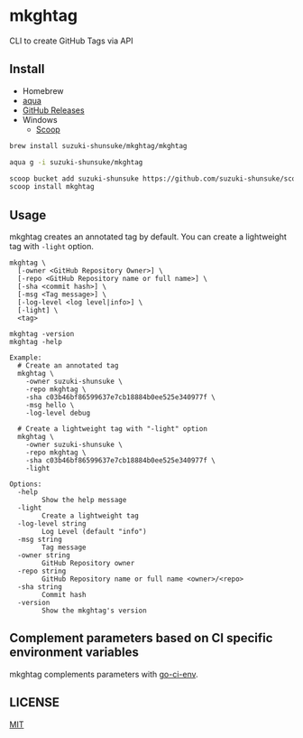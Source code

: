 # mkghtag

CLI to create GitHub Tags via API

## Install

- Homebrew
- [aqua](https://aquaproj.github.io/)
- [GitHub Releases](https://github.com/suzuki-shunsuke/mkghtag/releases)
- Windows
  - [Scoop](https://scoop.sh/)

```sh
brew install suzuki-shunsuke/mkghtag/mkghtag
```

```sh
aqua g -i suzuki-shunsuke/mkghtag
```

```sh
scoop bucket add suzuki-shunsuke https://github.com/suzuki-shunsuke/scoop-bucket
scoop install mkghtag
```

## Usage

mkghtag creates an annotated tag by default.
You can create a lightweight tag with `-light` option.

```
mkghtag \
  [-owner <GitHub Repository Owner>] \
  [-repo <GitHub Repository name or full name>] \
  [-sha <commit hash>] \
  [-msg <Tag message>] \
  [-log-level <log level|info>] \
  [-light] \
  <tag>

mkghtag -version
mkghtag -help

Example:
  # Create an annotated tag
  mkghtag \
    -owner suzuki-shunsuke \
    -repo mkghtag \
    -sha c03b46bf86599637e7cb18884b0ee525e340977f \
    -msg hello \
    -log-level debug

  # Create a lightweight tag with "-light" option
  mkghtag \
    -owner suzuki-shunsuke \
    -repo mkghtag \
    -sha c03b46bf86599637e7cb18884b0ee525e340977f \
    -light

Options:
  -help
    	Show the help message
  -light
    	Create a lightweight tag
  -log-level string
    	Log Level (default "info")
  -msg string
    	Tag message
  -owner string
    	GitHub Repository owner
  -repo string
    	GitHub Repository name or full name <owner>/<repo>
  -sha string
    	Commit hash
  -version
    	Show the mkghtag's version
```

## Complement parameters based on CI specific environment variables

mkghtag complements parameters with [go-ci-env](https://github.com/suzuki-shunsuke/go-ci-env).

## LICENSE

[MIT](LICENSE)
